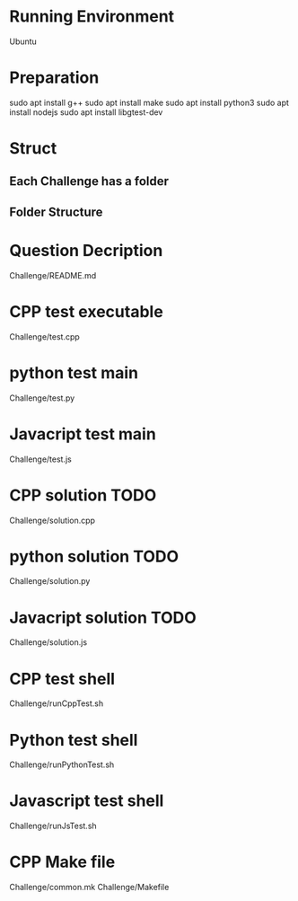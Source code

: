 # Running Environment
Ubuntu

# Preparation
sudo apt install g++
sudo apt install make
sudo apt install python3
sudo apt install nodejs
sudo apt install libgtest-dev

# Struct

## Each Challenge has a folder

## Folder Structure

# Question Decription
Challenge/README.md

# CPP test executable
Challenge/test.cpp

# python test main
Challenge/test.py

# Javacript test main
Challenge/test.js

# CPP solution TODO
Challenge/solution.cpp

# python solution TODO
Challenge/solution.py

# Javacript solution TODO
Challenge/solution.js

# CPP test shell
Challenge/runCppTest.sh

# Python test shell
Challenge/runPythonTest.sh

# Javascript test shell
Challenge/runJsTest.sh

# CPP Make file 
Challenge/common.mk
Challenge/Makefile
